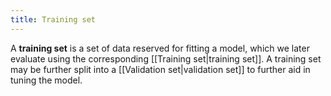 ```yaml
---
title: Training set
---
```


A **training set** is a set of data reserved for fitting a model, which we later evaluate using the corresponding [[Training set|training set]]. A training set may be further split into a [[Validation set|validation set]] to further aid in tuning the model.
